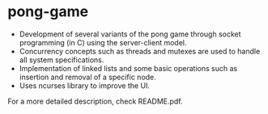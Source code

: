 # pong-game

* Development of several variants of the pong game through socket programming (in C) using the server-client model.
* Concurrency concepts such as threads and mutexes are used to handle all system specifications.
* Implementation of linked lists and some basic operations such as insertion and removal of a specific node.
* Uses ncurses library to improve the UI.

For a more detailed description, check README.pdf.
